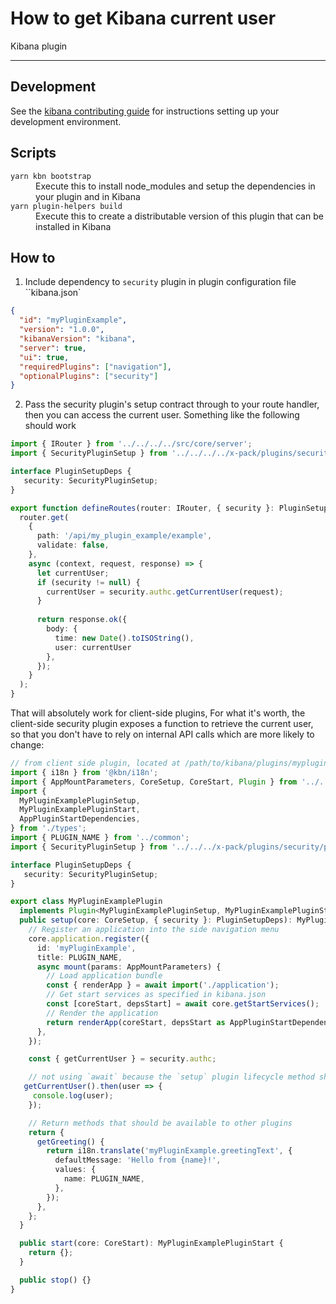 # How to get Kibana current user

Kibana plugin

---

## Development

See the [kibana contributing guide](https://github.com/elastic/kibana/blob/master/CONTRIBUTING.md) for instructions setting up your development environment.

## Scripts

<dl>
  <dt><code>yarn kbn bootstrap</code></dt>
  <dd>Execute this to install node_modules and setup the dependencies in your plugin and in Kibana</dd>

  <dt><code>yarn plugin-helpers build</code></dt>
  <dd>Execute this to create a distributable version of this plugin that can be installed in Kibana</dd>
</dl>

## How to

1. Include dependency to `security` plugin in plugin configuration file ``kibana.json`

```json
{
  "id": "myPluginExample",
  "version": "1.0.0",
  "kibanaVersion": "kibana",
  "server": true,
  "ui": true,
  "requiredPlugins": ["navigation"],
  "optionalPlugins": ["security"]
}
```

2. Pass the security plugin's setup contract through to your route handler, then you can access the current user. Something like the following should work

```ts
import { IRouter } from '../../../../src/core/server';
import { SecurityPluginSetup } from '../../../../x-pack/plugins/security/public';

interface PluginSetupDeps {
   security: SecurityPluginSetup;
}

export function defineRoutes(router: IRouter, { security }: PluginSetupDeps) {
  router.get(
    {
      path: '/api/my_plugin_example/example',
      validate: false,
    },
    async (context, request, response) => {
      let currentUser;
      if (security != null) {
        currentUser = security.authc.getCurrentUser(request);
      } 
      
      return response.ok({
        body: {
          time: new Date().toISOString(),
          user: currentUser
        },
      });
    }
  );
}
```

That will absolutely work for client-side plugins, 
For what it's worth, the client-side security plugin exposes a function to retrieve the current user, so that you don't have to rely on internal API calls which are more likely to change:

```ts
// from client side plugin, located at /path/to/kibana/plugins/myplugin/public/plugin.tsx
import { i18n } from '@kbn/i18n';
import { AppMountParameters, CoreSetup, CoreStart, Plugin } from '../../../src/core/public';
import {
  MyPluginExamplePluginSetup,
  MyPluginExamplePluginStart,
  AppPluginStartDependencies,
} from './types';
import { PLUGIN_NAME } from '../common';
import { SecurityPluginSetup } from '../../../x-pack/plugins/security/public';

interface PluginSetupDeps {
   security: SecurityPluginSetup;
}

export class MyPluginExamplePlugin
  implements Plugin<MyPluginExamplePluginSetup, MyPluginExamplePluginStart> {
  public setup(core: CoreSetup, { security }: PluginSetupDeps): MyPluginExamplePluginSetup {
    // Register an application into the side navigation menu
    core.application.register({
      id: 'myPluginExample',
      title: PLUGIN_NAME,
      async mount(params: AppMountParameters) {
        // Load application bundle
        const { renderApp } = await import('./application');
        // Get start services as specified in kibana.json
        const [coreStart, depsStart] = await core.getStartServices();
        // Render the application
        return renderApp(coreStart, depsStart as AppPluginStartDependencies, params);
      },
    });

    const { getCurrentUser } = security.authc;

    // not using `await` because the `setup` plugin lifecycle method should not be async.
   getCurrentUser().then(user => { 
     console.log(user);
    });

    // Return methods that should be available to other plugins
    return {
      getGreeting() {
        return i18n.translate('myPluginExample.greetingText', {
          defaultMessage: 'Hello from {name}!',
          values: {
            name: PLUGIN_NAME,
          },
        });
      },
    };
  }

  public start(core: CoreStart): MyPluginExamplePluginStart {
    return {};
  }

  public stop() {}
}
```

